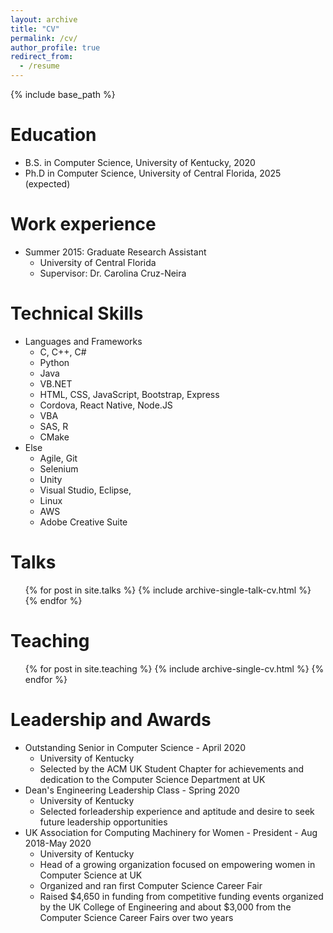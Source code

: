 ```yaml
---
layout: archive
title: "CV"
permalink: /cv/
author_profile: true
redirect_from:
  - /resume
---
```


{% include base_path %}

Education
======
* B.S. in Computer Science, University of Kentucky, 2020
* Ph.D in Computer Science, University of Central Florida, 2025 (expected)

Work experience
======
* Summer 2015: Graduate Research Assistant
  * University of Central Florida
  * Supervisor: Dr. Carolina Cruz-Neira
  
Technical Skills
======
* Languages and Frameworks
  * C, C++, C#
  * Python
  * Java
  * VB.NET
  * HTML, CSS, JavaScript, Bootstrap, Express
  * Cordova, React Native, Node.JS
  * VBA 
  * SAS, R
  * CMake
* Else
  * Agile, Git
  * Selenium
  * Unity
  * Visual Studio, Eclipse, 
  * Linux
  * AWS
  * Adobe Creative Suite

  
Talks
======
  <ul>{% for post in site.talks %}
    {% include archive-single-talk-cv.html %}
  {% endfor %}</ul>
  
Teaching
======
  <ul>{% for post in site.teaching %}
    {% include archive-single-cv.html %}
  {% endfor %}</ul>
  
Leadership and Awards
======
* Outstanding Senior in Computer Science - April 2020
  * University of Kentucky
  * Selected by the ACM UK Student Chapter for achievements and dedication to the Computer Science Department at UK
* Dean's Engineering Leadership Class - Spring 2020
  * University of Kentucky
  * Selected forleadership experience and aptitude and desire to seek future leadership opportunities
* UK Association for Computing Machinery for Women - President - Aug 2018-May 2020
  * University of Kentucky
  * Head of a growing organization focused on empowering women in Computer Science at UK
  * Organized and ran first Computer Science Career Fair
  * Raised $4,650 in funding from competitive funding events organized by the UK College of Engineering and about $3,000 from the Computer Science Career Fairs over two years
